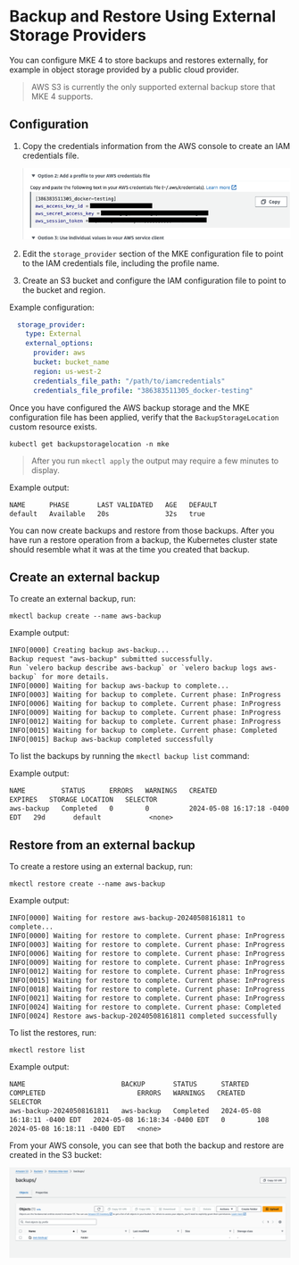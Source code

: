 # Backup and Restore Using External Storage Providers

You can configure MKE 4 to store backups and restores externally, for example
in object storage provided by a public cloud provider.

>AWS S3 is currently the only supported external backup store
>that MKE 4 supports.

## Configuration

1. Copy the credentials information from the AWS console to create an IAM
credentials file.

   ![img.png](img.png)

2. Edit the `storage_provider` section of the MKE configuration file to point
to the IAM credentials file, including the profile name.

3. Create an S3 bucket and configure the IAM configuration file to point to the
   bucket and region.

Example configuration:

```yaml
  storage_provider:
    type: External
    external_options:
      provider: aws
      bucket: bucket_name
      region: us-west-2
      credentials_file_path: "/path/to/iamcredentials"
      credentials_file_profile: "386383511305_docker-testing"
```

Once you have configured the AWS backup storage and the MKE configuration file
has been applied, verify that the `BackupStorageLocation` custom resource
exists.

```shell
kubectl get backupstoragelocation -n mke
```

> After you run `mkectl apply` the output may require a few minutes to display.

Example output:

```shell
NAME      PHASE       LAST VALIDATED   AGE   DEFAULT
default   Available   20s              32s   true
```

You can now create backups and restore from those backups. After you have run a
restore operation from a backup, the Kubernetes cluster state should resemble
what it was at the time you created that backup.

## Create an external backup

To create an external backup, run:

```shell
mkectl backup create --name aws-backup
```

Example output:

```shell
INFO[0000] Creating backup aws-backup...
Backup request "aws-backup" submitted successfully.
Run `velero backup describe aws-backup` or `velero backup logs aws-backup` for more details.
INFO[0000] Waiting for backup aws-backup to complete...
INFO[0003] Waiting for backup to complete. Current phase: InProgress
INFO[0006] Waiting for backup to complete. Current phase: InProgress
INFO[0009] Waiting for backup to complete. Current phase: InProgress
INFO[0012] Waiting for backup to complete. Current phase: InProgress
INFO[0015] Waiting for backup to complete. Current phase: Completed
INFO[0015] Backup aws-backup completed successfully
```

To list the backups by running the `mkectl backup list` command:

Example output:

```shell
NAME         STATUS      ERRORS   WARNINGS   CREATED                         EXPIRES   STORAGE LOCATION   SELECTOR
aws-backup   Completed   0        0          2024-05-08 16:17:18 -0400 EDT   29d       default            <none>
```

## Restore from an external backup

To create a restore using an external backup, run:

```shell
mkectl restore create --name aws-backup
```

Example output:

```shell
INFO[0000] Waiting for restore aws-backup-20240508161811 to complete...
INFO[0000] Waiting for restore to complete. Current phase: InProgress
INFO[0003] Waiting for restore to complete. Current phase: InProgress
INFO[0006] Waiting for restore to complete. Current phase: InProgress
INFO[0009] Waiting for restore to complete. Current phase: InProgress
INFO[0012] Waiting for restore to complete. Current phase: InProgress
INFO[0015] Waiting for restore to complete. Current phase: InProgress
INFO[0018] Waiting for restore to complete. Current phase: InProgress
INFO[0021] Waiting for restore to complete. Current phase: InProgress
INFO[0024] Waiting for restore to complete. Current phase: Completed
INFO[0024] Restore aws-backup-20240508161811 completed successfully
```

To list the restores, run:

```shell
mkectl restore list
```

Example output:

```shell
NAME                        BACKUP       STATUS      STARTED                         COMPLETED                       ERRORS   WARNINGS   CREATED                         SELECTOR
aws-backup-20240508161811   aws-backup   Completed   2024-05-08 16:18:11 -0400 EDT   2024-05-08 16:18:34 -0400 EDT   0        108        2024-05-08 16:18:11 -0400 EDT   <none>
```

From your AWS console, you can see that both the backup and restore are created
in the S3 bucket:

![img_1.png](img_1.png)
